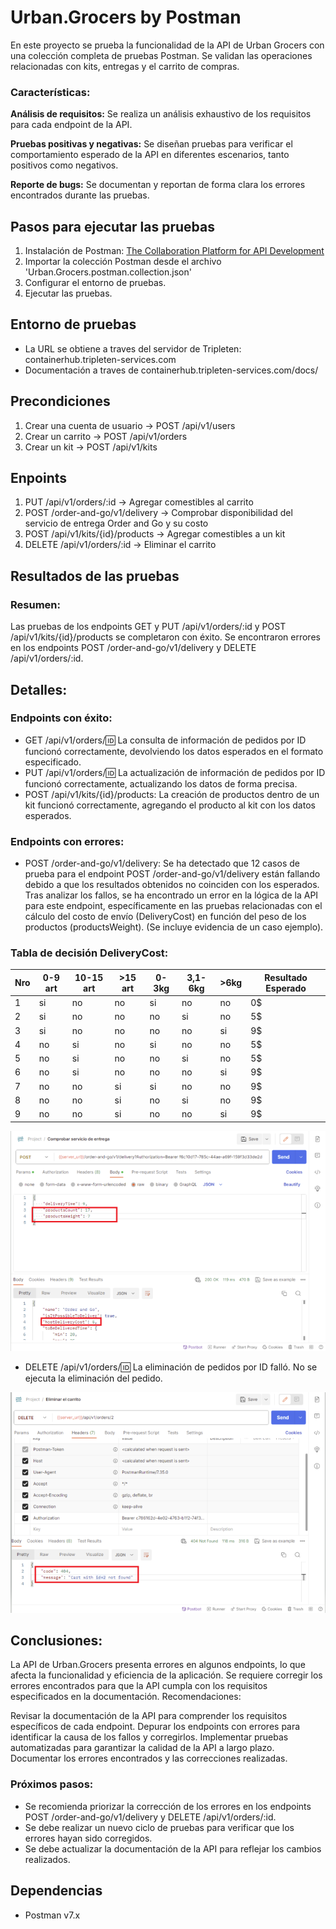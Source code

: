 # Urban.Grocers by Postman

En este proyecto se prueba la funcionalidad de la API de Urban Grocers con una colección completa de pruebas Postman. Se validan las operaciones relacionadas con kits, entregas y el carrito de compras.

### Características:

**Análisis de requisitos:** Se realiza un análisis exhaustivo de los requisitos para cada endpoint de la API.

**Pruebas positivas y negativas:** Se diseñan pruebas para verificar el comportamiento esperado de la API en diferentes escenarios, tanto positivos como negativos.

**Reporte de bugs:** Se documentan y reportan de forma clara los errores encontrados durante las pruebas.

## Pasos para ejecutar las pruebas

1. Instalación de Postman: [The Collaboration Platform for API Development](https://www.postman.com/)
2. Importar la colección Postman desde el archivo 'Urban.Grocers.postman.collection.json'
3. Configurar el entorno de pruebas.
4. Ejecutar las pruebas.

## Entorno de pruebas
* La URL se obtiene a traves del servidor de Tripleten: containerhub.tripleten-services.com
* Documentación a traves de containerhub.tripleten-services.com/docs/

## Precondiciones
1. Crear una cuenta de usuario -> POST /api/v1/users
2. Crear un carrito -> POST /api/v1/orders
3. Crear un kit -> POST /api/v1/kits
   
## Enpoints
1. PUT /api/v1/orders/:id -> Agregar comestibles al carrito 
2. POST /order-and-go/v1/delivery -> Comprobar disponibilidad del servicio de entrega Order and Go y su costo
3. POST /api/v1/kits/{id}/products -> Agregar comestibles a un kit 
4. DELETE /api/v1/orders/:id -> Eliminar el carrito

## Resultados de las pruebas

### Resumen:

Las pruebas de los endpoints GET y PUT /api/v1/orders/:id y POST /api/v1/kits/{id}/products se completaron con éxito.
Se encontraron errores en los endpoints POST /order-and-go/v1/delivery y DELETE /api/v1/orders/:id.

## Detalles:

### Endpoints con éxito:

* GET /api/v1/orders/:id: La consulta de información de pedidos por ID funcionó correctamente, devolviendo los datos esperados en el formato especificado.
* PUT /api/v1/orders/:id: La actualización de información de pedidos por ID funcionó correctamente, actualizando los datos de forma precisa.
* POST /api/v1/kits/{id}/products: La creación de productos dentro de un kit funcionó correctamente, agregando el producto al kit con los datos esperados.

### Endpoints con errores:

* POST /order-and-go/v1/delivery: Se ha detectado que 12 casos de prueba para el endpoint POST /order-and-go/v1/delivery están fallando debido a que los resultados obtenidos no coinciden con los esperados. Tras analizar los fallos, se ha encontrado un error en la lógica de la API para este endpoint, específicamente en las pruebas relacionadas con el cálculo del costo de envío (DeliveryCost) en función del peso de los productos (productsWeight). (Se incluye evidencia de un caso ejemplo).


### Tabla de decisión DeliveryCost:
|Nro| 0-9 art| 10-15 art| >15 art | 0-3kg    | 3,1-6kg  | >6kg     | Resultado Esperado|
|--|---------|----------|---------|----------|----------|----------|----------|
| 1| si      | no       | no      | si       | no       | no       | 0$       |
| 2| si      | no       | no      | no       | si       | no       | 5$       |
| 3| si      | no       | no      | no       | no       | si       | 9$       |
| 4| no      | si       | no      | si       | no       | no       | 5$       |
| 5| no      | si       | no      | no       | si       | no       | 5$       |
| 6| no      | si       | no      | no       | no       | si       | 9$       |
| 7| no      | no       | si      | si       | no       | no       | 9$       |
| 8| no      | no       | si      | no       | si       | no       | 9$       |
| 9| no      | no       | si      | no       | no       | si       | 9$       |

![Evidencia de Error para endpoints](bug_deliverycost.PNG)

* DELETE /api/v1/orders/:id: La eliminación de pedidos por ID falló. No se ejecuta la eliminación del pedido.

![Evidencia de Error para endpoints](bug_delete.png)


## Conclusiones:

La API de Urban.Grocers presenta errores en algunos endpoints, lo que afecta la funcionalidad y eficiencia de la aplicación.
Se requiere corregir los errores encontrados para que la API cumpla con los requisitos especificados en la documentación.
Recomendaciones:

Revisar la documentación de la API para comprender los requisitos específicos de cada endpoint.
Depurar los endpoints con errores para identificar la causa de los fallos y corregirlos.
Implementar pruebas automatizadas para garantizar la calidad de la API a largo plazo.
Documentar los errores encontrados y las correcciones realizadas.

### Próximos pasos:

* Se recomienda priorizar la corrección de los errores en los endpoints POST /order-and-go/v1/delivery y DELETE /api/v1/orders/:id.
* Se debe realizar un nuevo ciclo de pruebas para verificar que los errores hayan sido corregidos.
* Se debe actualizar la documentación de la API para reflejar los cambios realizados.

## Dependencias

* Postman v7.x

